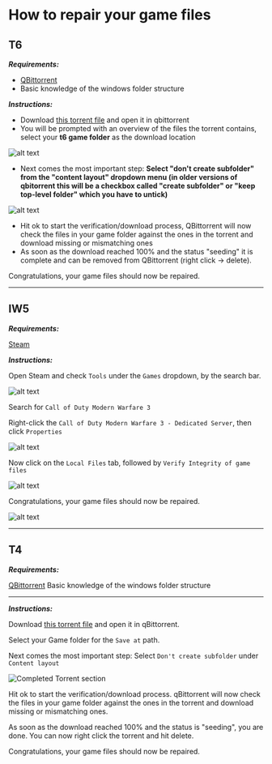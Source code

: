 # How to repair your game files

## T6

***Requirements:***
- [QBittorrent](https://www.fosshub.com/qBittorrent.html)
- Basic knowledge of the windows folder structure

***Instructions:***

- Download [this torrent file](https://drive.google.com/file/d/1loejoTfKYZhYJOaorI8XaWgtPB7zocdi/view?usp=sharing) and open it in qbittorrent
- You will be prompted with an overview of the files the torrent contains, select your **t6 game folder** as the download location

![alt text](https://i.gyazo.com/ab60efb2a5fb866d66997cda6a5fed92.png)

- Next comes the most important step: **Select "don't create subfolder" from the "content layout" dropdown menu (in older versions of qbitorrent this will be a checkbox called "create subfolder" or "keep top-level folder" which you have to untick)**

![alt text](https://i.gyazo.com/f32c04d072946509231016a435e9c521.png)

- Hit ok to start the verification/download process, QBittorrent will now check the files in your game folder against the ones in the torrent and download missing or mismatching ones
- As soon as the download reached 100% and the status "seeding" it is complete and can be removed from QBittorrent (right click -> delete).

Congratulations, your game files should now be repaired.

---

## IW5

***Requirements:***

[Steam](https://store.steampowered.com/about/)

***Instructions:***

Open Steam and check `Tools` under the `Games` dropdown, by the search bar.

![alt text](https://i.imgur.com/4KqlGal.png)

Search for `Call of Duty Modern Warfare 3`

Right-click the `Call of Duty Modern Warfare 3 - Dedicated Server`, then click `Properties`

![alt text](https://i.imgur.com/S1EnA79.png)

Now click on the `Local Files` tab, followed by `Verify Integrity of game files`

![alt text](https://i.imgur.com/01ilr1W.png)

Congratulations, your game files should now be repaired.

![alt text](https://i.imgur.com/Rv56wHA.png)

---

## T4

***Requirements:***

[QBittorrent](https://www.fosshub.com/qBittorrent.html)
Basic knowledge of the windows folder structure

---

***Instructions:***

Download [this torrent file](http://dss0.cc/alterwarez/download/pluto_t4_full_game.torrent) and open it in qBittorrent.

Select your Game folder for the `Save at` path.

Next comes the most important step: Select `Don't create subfolder` under `Content layout`

![Completed Torrent section](https://i.imgur.com/ybA1MfB.png)

Hit ok to start the verification/download process. 
qBittorrent will now check the files in your game folder against the ones in the torrent and download missing or mismatching ones.

As soon as the download reached 100% and the status is "seeding", you are done. You can now right click the torrent and hit delete.

Congratulations, your game files should now be repaired.
